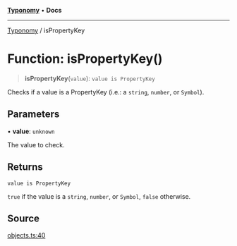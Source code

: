 [**Typonomy**](../README.md) • **Docs**

***

[Typonomy](../globals.md) / isPropertyKey

# Function: isPropertyKey()

> **isPropertyKey**(`value`): `value is PropertyKey`

Checks if a value is a PropertyKey (i.e.: a `string`, `number`, or `Symbol`).

## Parameters

• **value**: `unknown`

The value to check.

## Returns

`value is PropertyKey`

`true` if the value is a `string`, `number`, or `Symbol`, `false` otherwise.

## Source

[objects.ts:40](https://github.com/softcraft-development/typonomy/blob/bcea019d216cf7f686cf96fe07d66281dfcae070/src/objects.ts#L40)
